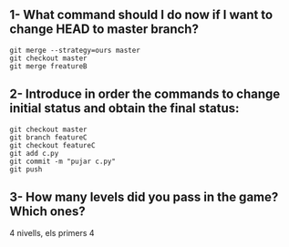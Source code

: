 ## 1- What command should I do now if I want to change HEAD to master branch?
    git merge --strategy=ours master
    git checkout master
    git merge freatureB
    
## 2- Introduce in order the commands to change initial status and obtain the final status:
    git checkout master
    git branch featureC
    git checkout featureC
    git add c.py
    git commit -m "pujar c.py"
    git push

## 3- How many levels did you pass in the game? Which ones?
4 nivells, els primers 4
